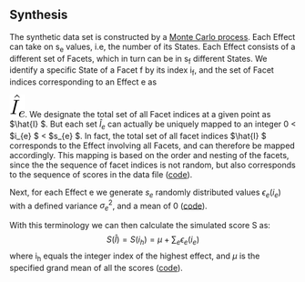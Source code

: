 ## Synthesis ##
The synthetic data set is constructed by a [Monte Carlo process](../../workbench/GS_L/src/utilities/constructSimulation.java). Each Effect can take on s<sub>e</sub> values, i.e, the number of its States. Each Effect consists of a different set of Facets, which in turn can be in s<sub>f</sub> different States. We identify a specific State of a Facet f by its index i<sub>f</sub>, and the set of Facet indices corresponding to an Effect e as

<img style="background: white;" src="svg/Synthesize_1.svg">. We designate the total set of all Facet indices at a given point as $\hat{I} $.  But each set $\hat{I}_{e}$ can actually be uniquely mapped to an  integer 0 < $i_{e} $ < $s_{e} $.  In fact, the total set of all facet indices $\hat{I} $ corresponds to the Effect involving all Facets, and can therefore be mapped accordingly. This mapping is based on the order and nesting of the facets, since the the sequence of facet indices is not random, but also corresponds to the sequence of scores in the data file ([code]()).

Next, for each Effect e we generate $s_{e}$ randomly distributed values $\epsilon_{e}(i_{e})$ with a defined variance $\sigma^{2}_{e}$, and a mean of 0 ([code]()).

With this terminology we can then calculate the simulated score S as:
$$S(\hat{I}) = S(i_{h}) = \mu + \sum_{e}\epsilon_{e}(i_{e})$$
where i<sub>h</sub> equals the integer index of the highest effect, and $\mu$ is the specified grand mean of all the scores ([code]()).
